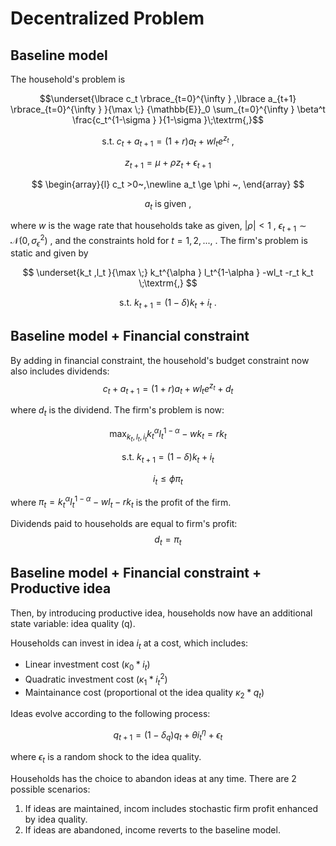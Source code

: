 # Decentralized Problem

## Baseline model

The household's problem is

 $$\underset{\lbrace c_t \rbrace_{t=0}^{\infty } ,\lbrace a_{t+1} \rbrace_{t=0}^{\infty } }{\max \;} {\mathbb{E}}_0 \sum_{t=0}^{\infty } \beta^t \frac{c_t^{1-\sigma } }{1-\sigma }\;\textrm{,}$$

 $$ \textrm{s.t.}\;c_t +a_{t+1} =(1+r)a_t +wl_t e^{z_t } ~, $$

 $$ z_{t+1} =\mu +\rho z_t +\epsilon_{t+1} $$

 $$ \begin{array}{l} c_t >0~,\newline a_t \ge \phi ~, \end{array} $$

 $$ a_t ~\textrm{is}\;\textrm{given}~, $$

where $w$ is the wage rate that households take as given, $|\rho |<1$ , $\epsilon_{t+1} \sim \mathcal{N}(0,\sigma_{\epsilon }^2 )$ , and the constraints hold for $t=1,2,...,$ . The firm's problem is static and given by

 $$ \underset{k_t ,l_t }{\max \;} k_t^{\alpha } l_t^{1-\alpha } -wl_t -r_t k_t \;\textrm{,} $$

 $$ \textrm{s.t.}~k_{t+1} =(1-\delta )k_t +i_t ~. $$

## Baseline model + Financial constraint

By adding in financial constraint, the household's budget constraint now also includes dividends:
$$c_t+a_{t+1} = (1+r)a_t+wl_te^{z_t}+d_t$$

where $d_t$ is the dividend. The firm's problem is now:

$$\max_{k_t,l_t,i_t}k_t^{\alpha}l_t^{1-\alpha}-wk_t=rk_t$$

$$\textrm{s.t.}~k_{t+1}=(1-\delta)k_t+i_t$$

$$i_t\leq\phi\pi_t$$

where $\pi_t = k_t^{\alpha}l_t^{1-\alpha}-wl_t-rk_t$ is the profit of the firm.

Dividends paid to households are equal to firm's profit:
$$d_t = \pi_t$$

## Baseline model + Financial constraint + Productive idea

Then, by introducing productive idea, households now have an additional state variable: idea quality (q).

Households can invest in idea $i_t$ at a cost, which includes:

- Linear investment cost ($\kappa_0 * i_t$)
- Quadratic investment cost ($\kappa_1 * i_t^2$)
- Maintainance cost (proportional ot the idea quality $\kappa_2 * q_t$)

Ideas evolve according to the following process:

$$q_{t+1} = (1-\delta_q)q_t +\theta i_t^{\eta} + \epsilon_t$$

where $\epsilon_t$ is a random shock to the idea quality.

Households has the choice to abandon ideas at any time. There are 2 possible scenarios:

1. If ideas are maintained, incom includes stochastic firm profit enhanced by idea quality.
2. If ideas are abandoned, income reverts to the baseline model.
